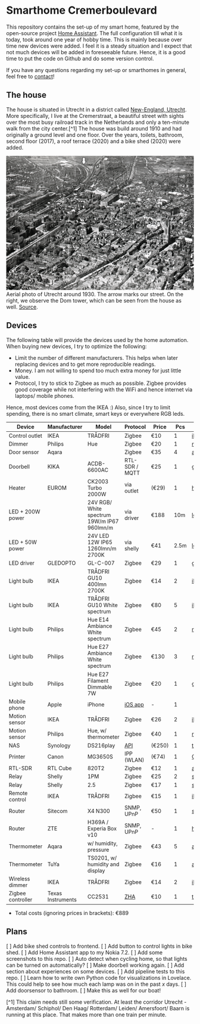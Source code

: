 # Smarthome Cremerboulevard

This repository contains the set-up of my smart home, featured by the open-source project [Home Assistant](https://www.home-assistant.io/).
The full configuration till what it is today, took around one year of hobby time.
This is mainly because over time new devices were added.
I feel it is a steady situation and I expect that not much devices will be added in foreseeable future.
Hence, it is a good time to put the code on Github and do some version control.

If you have any questions regarding my set-up or smarthomes in general, feel free to [contact](mailto:gerritjandebruin@gmail.com)!

## The house
The house is situated in Utrecht in a district called [New-England, Utrecht](https://nl.wikipedia.org/wiki/Nieuw_Engeland,_Thomas_%C3%A0_Kempisplantsoen_en_omgeving).
More specifically, I live at the Cremerstraat, a beautiful street with sights over the most busy railroad track in the Netherlands and only a ten-minute walk from the city center.[^1]
The house was build around 1910 and had originally a ground level and one floor.
Over the years, toilets, bathroom, second floor (2017), a roof terrace (2020) and a bike shed (2020) were added.

![](www/aerial-1930.jpg)
Aerial photo of Utrecht around 1930. The arrow marks our street. On the right, we observe the Dom tower, which can be seen from the house as well. [Source](https://hetutrechtsarchief.nl/collectie/2C8CA0EEF8605EE4B7786F7C60876957).

## Devices
The following table will provide the devices used by the home automation.
When buying new devices, I try to optimize the following:
* Limit the number of different manufacturers. This helps when later replacing devices and to get more reproducible readings.
* Money. I am not willing to spend too much extra money for just little value.
* Protocol, I try to stick to Zigbee as much as possible. Zigbee provides good coverage while not interfering with the WiFi and hence internet via laptops/ mobile phones.

Hence, most devices come from the IKEA :)
Also, since I try to limit spending, there is no smart climate, smart keys or everywhere RGB leds.

| Device            | Manufacturer      | Model                                       | Protocol                                                                                     | Price  | Pcs  | Link                                                                                                                                          |
|-------------------|-------------------|---------------------------------------------|----------------------------------------------------------------------------------------------|--------|------|-----------------------------------------------------------------------------------------------------------------------------------------------|
| Control outlet    | IKEA              | TRÅDFRI                                     | Zigbee                                                                                       | €10    | 1    | [ikea.com](https://www.ikea.com/nl/en/p/tradfri-wireless-control-outlet-90356166/)                                                            |
| Dimmer            | Philips           | Hue                                         | Zigbee                                                                                       | €20    | 1    | [mediamarkt.nl](https://www.mediamarkt.nl/nl/product/_philips-hue-white-ambiance-starterkit-inclusief-dimmer-switch-e27-1522070.html)         |
| Door sensor       | Aqara             |                                             | Zigbee                                                                                       | €35    | 4    | [aliexpress.com](https://aliexpress.com/item/4001241581941.html)                                                                              |
| Doorbell          | KIKA              | ACDB-6600AC                                 | RTL-SDR / MQTT                                                                               | €25    | 1    | [gamma.nl](https://www.gamma.nl/assortiment/klikaanklikuit-deurbel-set-acdb-6600ac/p/B413295)                                                 |
| Heater            | EUROM             | CK2003 Turbo 2000W                          | via outlet                                                                                   | (€29)  | 1    | [hornbach.nl](https://www.hornbach.nl/shop/EUROM-Convectorkachel-CK2003-Turbo-2000-Watt/8438008/artikel.html)                                 |
| LED + 200W power  |                   | 24V RGB/ White spectrum 19W/m IP67 960lmn/m | via driver                                                                                   | €188   | 10m  | [led-gigant.nl](https://www.led-gigant.nl/product/24volt-rgbww-led-strip-ip66/)                                                               |
| LED + 50W power   |                   | 24V LED 12W IP65 1260lmn/m 2700K            | via shelly                                                                                   | €41    | 2.5m | [led-gigant.nl](https://www.led-gigant.nl/product/waterdichte-led-strip-extra-warm-wit-12w-1260lm-meter-24vdc-ip68-nano-3000k-25m-rol-kopie/) |
| LED driver        | GLEDOPTO          | GL-C-007                                    | Zigbee                                                                                       | €29    | 1    | [gledopto.eu](https://www.gledopto.eu/led-controller-zigbee-compatible-eng)                                                                   |
| Light bulb        | IKEA              | TRÅDFRI GU10 400lmn 2700K                   | Zigbee                                                                                       | €14    | 2    | [ikea.com](https://www.ikea.com/nl/nl/p/tradfri-led-lamp-gu10-400-lumen-draadloos-dimbaar-warm-wit-60420041/)                                 |
| Light bulb        | IKEA              | TRÅDFRI GU10 White spectrum                 | Zigbee                                                                                       | €80    | 5    | [ikea.com](https://www.ikea.com/nl/en/p/tradfri-led-bulb-gu10-400-lumen-wireless-dimmable-white-spectrum-90408603/)                           |
| Light bulb        | Philips           | Hue E14 Ambiance White spectrum             | Zigbee                                                                                       | €45    | 2    | [mediamarkt.nl](https://www.mediamarkt.nl/nl/product/_philips-hue-ambiance-2-pack-wit-1502337.html)                                           |
| Light bulb        | Philips           | Hue E27 Ambiance White spectrum             | Zigbee                                                                                       | €130   | 3    | [mediamarkt.nl](https://www.mediamarkt.nl/nl/product/_philips-hue-white-ambiance-starterkit-inclusief-dimmer-switch-e27-1522070.html)         |
| Light bulb        | Philips           | Hue E27 Filament Dimmable 7W                | Zigbee                                                                                       | €20    | 1    | [gamma.nl](https://www.gamma.nl/assortiment/philips-hue-filament-led-lamp-e27-7w/p/B128025)                                                   |
| Mobile phone      | Apple             | iPhone                                      | [iOS app](https://apps.apple.com/nl/app/home-assistant/id1099568401)                         | -      | 1    |                                                                                                                                               |                 
| Motion sensor     | IKEA              | TRÅDFRI                                     | Zigbee                                                                                       | €26    | 2    | [ikea.com](https://www.ikea.com/nl/nl/p/tradfri-draadloze-bewegingssensor-wit-70429913/)                                                      |
| Motion sensor     | Philips           | Hue, w/ thermometer                         | Zigbee                                                                                       | €40    | 1    | [mediamarkt.nl](https://www.mediamarkt.nl/nl/product/_philips-hue-bewegingssensor-1522068.html)                                               |
| NAS               | Synology          | DS216play                                   | [API](https://github.com/home-assistant/core/tree/dev/homeassistant/components/synology_dsm) | (€250) | 1    | [tweakers.net](https://tweakers.net/pricewatch/461480/synology-diskstation-ds216play.html)                                                    |
| Printer           | Canon             | MG3650S                                     | IPP (WLAN)                                                                                   | (€74)  | 1    | [Canon.nl](https://www.canon.nl/printers/pixma-mg3650s/)                                                                                      |
| RTL-SDR           | RTL Cube          | 820T2                                       | Zigbee                                                                                       | €12    | 1    | [aliexpress.com](https://aliexpress.com/item/32476877972.html)                                                                                |
| Relay             | Shelly            | 1PM                                         | Zigbee                                                                                       | €25    | 2    | [shelly.cloud](https://shop.shelly.cloud/shelly-1pm-wifi-smart-home-automation-1)                                                             |
| Relay             | Shelly            | 2.5                                         | Zigbee                                                                                       | €17    | 1    | [shelly.cloud](https://shop.shelly.cloud/shelly-2.5-ce-ul-wifi-smart-home-automation)                                                         |
| Remote control    | IKEA              | TRÅDFRI                                     | Zigbee                                                                                       | €15    | 1    | [ikea.com](https://www.ikea.com/nl/en/p/tradfri-remote-control-30443124/)                                                                     |
| Router            | Sitecom           | X4 N300                                     | SNMP, UPnP                                                                                   | €50    | 1    | [sitecom.com](https://www.sitecom.com/nl/n300-wi-fi-gigabit-router-x4/wlr-4100/p/1585)                                                        |
| Router            | ZTE               | H369A / Experia Box v10                     | SNMP, UPnP                                                                                   | -      | 1    | [hardware.info](https://nl.hardware.info/routers.9/zte-kpn-experia-box-v10.280129)                                                            |
| Thermometer       | Aqara             | w/ humidity, pressure                       | Zigbee                                                                                       | €43    | 5    | [aliexpress.com](https://aliexpress.com/item/32888389905.html)                                                                                |
| Thermometer       | TuYa              | TS0201, w/ humidity and display             | Zigbee                                                                                       | €16    | 1    | [aliexpress.com](https://aliexpress.com/item/4001179535195.html)                                                                              |
| Wireless dimmer   | IKEA              | TRÅDFRI                                     | Zigbee                                                                                       | €14    | 2    | [ikea.com](https://www.ikea.com/nl/en/p/tradfri-wireless-dimmer-white-70408595/)                                                              |
| Zigbee controller | Texas Instruments | CC2531                                      | [ZHA](https://www.home-assistant.io/integrations/zha/)                                       | €10    | 1    | [tweakers.net](https://tweakers.net/aanbod/2522130/cc2531-zigbee-usb-stick-zigbee2mqtt-met-antenne.html)                                      |

- Total costs (ignoring prices in brackets): €889 

## Plans
[ ] Add bike shed controls to frontend.
[ ] Add button to control lights in bike shed.
[ ] Add Home Assistant app to my Nokia 7.2.
[ ] Add some screenshots to this repo.
[ ] Auto detect when cycling home, so that lights can be turned on automatically?
[ ] Make doorbell working again.
[ ] Add section about experiences on some devices.
[ ] Add pipeline tests to this repo.
[ ] Learn how to write own Python code for visualizations in Lovelace. This could help to see how much each lamp was on in the past $x$ days.
[ ] Add doorsensor to bathroom.
[ ] Make this as well for our boat!

[^1] This claim needs still some verification. At least the corridor Utrecht - Amsterdam/ Schiphol/ Den Haag/ Rotterdam/ Leiden/ Amersfoort/ Baarn is running at this place. That makes more than one train per minute.